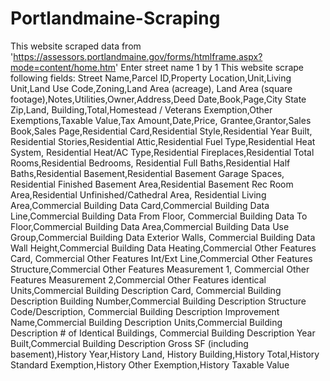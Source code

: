 # Portlandmaine-Scraping
This website scraped data from  'https://assessors.portlandmaine.gov/forms/htmlframe.aspx?mode=content/home.htm'
Enter street name 1 by 1
This website scrape following fields:
Street Name,Parcel ID,Property Location,Unit,Living Unit,Land Use Code,Zoning,Land Area (acreage),
Land Area (square footage),Notes,Utilities,Owner,Address,Deed Date,Book,Page,City State Zip,Land,
Building,Total,Homestead / Veterans Exemption,Other Exemptions,Taxable Value,Tax Amount,Date,Price,
Grantee,Grantor,Sales Book,Sales Page,Residential Card,Residential Style,Residential Year Built,
Residential Stories,Residential Attic,Residential Fuel Type,Residential Heat System,
Residential Heat/AC Type,Residential Fireplaces,Residential Total Rooms,Residential Bedrooms,
Residential Full Baths,Residential Half Baths,Residential Basement,Residential Basement Garage Spaces,
Residential Finished Basement Area,Residential Basement Rec Room Area,Residential Unfinished/Cathedral Area,
Residential Living Area,Commercial Building Data Card,Commercial Building Data Line,Commercial Building Data From Floor,
Commercial Building Data To Floor,Commercial Building Data Area,Commercial Building Data Use Group,Commercial Building Data Exterior Walls,
Commercial Building Data Wall Height,Commercial Building Data Heating,Commercial Other Features Card,
Commercial Other Features Int/Ext Line,Commercial Other Features Structure,Commercial Other Features Measurement 1,
Commercial Other Features Measurement 2,Commercial Other Features identical Units,Commercial Building Description Card,
Commercial Building Description Building Number,Commercial Building Description Structure Code/Description,
Commercial Building Description Improvement Name,Commercial Building Description Units,Commercial Building Description # of Identical Buildings,
Commercial Building Description Year Built,Commercial Building Description Gross SF (including basement),History Year,History Land,
History Building,History Total,History Standard Exemption,History Other Exemption,History Taxable Value
